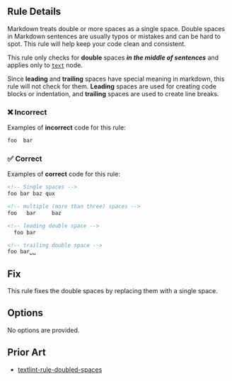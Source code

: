 <!-- markdownlint-disable-next-line first-line-heading no-inline-html -->
<div v-html="$frontmatter.rule"></div>

## Rule Details

Markdown treats double or more spaces as a single space. Double spaces in Markdown sentences are usually typos or mistakes and can be hard to spot. This rule will help keep your code clean and consistent.

This rule only checks for **double** spaces ***in the middle of sentences*** and applies only to [`text`](https://github.com/syntax-tree/mdast?tab=readme-ov-file#text) node.

Since **leading** and **trailing** spaces have special meaning in markdown, this rule will not check for them. **Leading** spaces are used for creating code blocks or indentation, and **trailing** spaces are used to create line breaks.

### ❌ Incorrect

Examples of **incorrect** code for this rule:

```md
foo  bar
```

### ✅ Correct

Examples of **correct** code for this rule:

```md
<!-- Single spaces -->
foo bar baz qux

<!-- multiple (more than three) spaces -->
foo   bar     baz

<!-- leading double space -->
  foo bar

<!-- trailing double space -->
foo bar␣␣
```

## Fix

This rule fixes the double spaces by replacing them with a single space.

## Options

No options are provided.

## Prior Art

- [textlint-rule-doubled-spaces](https://github.com/iwamatsu0430/textlint-rule-doubled-spaces)
